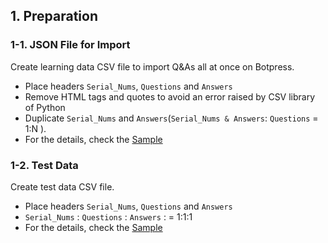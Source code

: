 ## 1. Preparation

### 1-1. JSON File for Import

Create learning data CSV file to import Q&As all at once on Botpress.

* Place headers `Serial_Nums`, `Questions` and `Answers`
* Remove HTML tags and quotes to avoid an error raised by CSV library of Python
* Duplicate `Serial_Nums` and `Answers`(`Serial_Nums & Answers`: `Questions` = 1:N ).
* For the details, check the [Sample](https://github.com/oasis-forever/botpress_inspection_tool_kit_rb/blob/master/csv/learning_data.csv)

### 1-2. Test Data

Create test data CSV file.

* Place headers `Serial_Nums`, `Questions` and `Answers`
* `Serial_Nums` : `Questions` : `Answers` : = 1:1:1
* For the details, check the [Sample](https://github.com/oasis-forever/botpress_inspection_tool_kit_py/blob/master/csv/test_data.csv)
